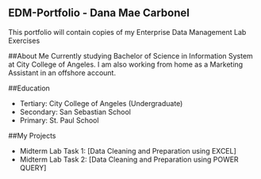 ## EDM-Portfolio - Dana Mae Carbonel
This portfolio will contain copies of my Enterprise Data Management Lab Exercises

##About Me
Currently studying Bachelor of Science in Information System at City College of Angeles. I am also working from home as a Marketing Assistant in an offshore account.

##Education
- Tertiary: City College of Angeles (Undergraduate)
- Secondary: San Sebastian School
- Primary: St. Paul School

##My Projects
- Midterm Lab Task 1: [Data Cleaning and Preparation using EXCEL]
- Midterm Lab Task 2: [Data Cleaning and Preparation using POWER QUERY]
